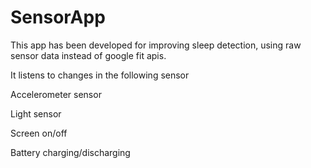 # SensorApp

This app has been developed for improving sleep detection, using raw sensor data instead of google fit apis.

It listens to changes in the following sensor

Accelerometer sensor

Light sensor

Screen on/off

Battery charging/discharging


